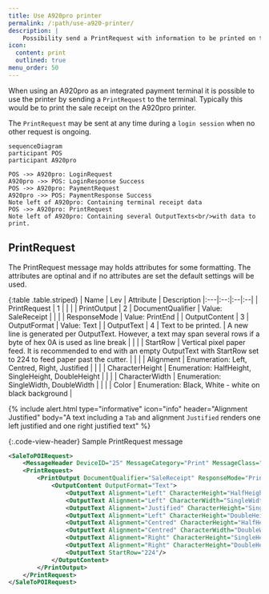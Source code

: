 ```yaml
---
title: Use A920pro printer
permalink: /:path/use-a920-printer/
description: |
    Possibility send a PrintRequest with information to be printed on the integrated A920pro terminal printer
icon:
  content: print
  outlined: true
menu_order: 50
---
```

When using an A920pro as an integrated payment terminal it is possible to use the printer by sending a `PrintRequest` to the terminal. Typically this would be to print the sale receipt on the A920pro printer.

The `PrintRequest` may be sent at any time during a `login session` when no other request is ongoing. 

```mermaid
sequenceDiagram
participant POS
participant A920pro

POS ->> A920pro: LoginRequest
A920pro ->> POS: LoginResponse Success
POS ->> A920pro: PaymentRequest
A920pro ->> POS: PaymentResponse Success
Note left of A920pro: Containing terminal receipt data
POS ->> A920pro: PrintRequest
Note left of A920pro: Containing several OutputTexts<br/>with data to print.
```

## PrintRequest

The PrintRequest message may holds attributes for some formatting. The attributes are optinal and if no attributes are set the default settings will be used.

{:table .table.striped}
| Name | Lev | Attribute | Description
|:---|:--:|:--|:--|
| PrintRequest | 1 | | |
| PrintOutput | 2 | DocumentQualifier | Value: SaleReceipt |
|  |  | ResponseMode | Value: PrintEnd |
| OutputContent | 3 | OutputFormat | Value: Text |
| OutputText | 4 | Text to be printed. | A new line is generated per OutputText. However, a text may span several rows if a  byte of hex 0A is used as line break |
|  |  | StartRow | Vertical pixel paper feed. It is recommended to end with an empty OutputText with StartRow set to 224 to feed paper past the cutter. |
|  |  | Alignment | Enumeration: Left, Centred, Right, Justified |
|  |  | CharacterHeight | Enumeration: HalfHeight, SingleHeight, DoubleHeight |
|  |  | CharacterWidth | Enumeration: SingleWidth, DoubleWidth |
|  |  | Color | Enumeration: Black, White - white on black background |

{% include alert.html type="informative" icon="info" header="Alignment Justified" body="A text including a `Tab` and alignment `Justified` renders one left justified and one right justified text" %}

{:.code-view-header}
Sample PrintRequest message

```xml
<SaleToPOIRequest>
    <MessageHeader DeviceID="25" MessageCategory="Print" MessageClass="Device" MessageType="Request" POIID="A-POIID" SaleID="1" ServiceID="29"/>
    <PrintRequest>
        <PrintOutput DocumentQualifier="SaleReceipt" ResponseMode="PrintEnd">
            <OutputContent OutputFormat="Text">
                <OutputText Alignment="Left" CharacterHeight="HalfHeight" CharacterWidth="SingleWidth" Color="Black">8x16 font size</OutputText>
                <OutputText Alignment="Left" CharacterWidth="SingleWidth" Color="Black">12x24 font size</OutputText>
                <OutputText Alignment="Justified" CharacterHeight="SingleHeight" CharacterWidth="SingleWidth" Color="Black" StartRow="20">8x32   Justified alignment</OutputText>
                <OutputText Alignment="Left" CharacterHeight="DoubleHeight" CharacterWidth="SingleWidth" Color="White" StartRow="40">12x48 black background</OutputText>
                <OutputText Alignment="Centred" CharacterHeight="HalfHeight" CharacterWidth="DoubleWidth" Color="Black" StartRow="50">Centered 16x16</OutputText>
                <OutputText Alignment="Centred" CharacterWidth="DoubleWidth" Color="Black" StartRow="20">Centered 24x24</OutputText>
                <OutputText Alignment="Right" CharacterHeight="SingleHeight" CharacterWidth="DoubleWidth" Color="Black" StartRow="60">Right aligned 16x32</OutputText>
                <OutputText Alignment="Right" CharacterHeight="DoubleHeight" CharacterWidth="DoubleWidth" Color="Black">Right aligned 24x48</OutputText>
                <OutputText StartRow="224"/>
            </OutputContent>
        </PrintOutput>
    </PrintRequest>
</SaleToPOIRequest>
```

